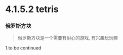 <link rel="stylesheet" type="text/css" href="../../assets/xui.css">
<script type="text/javascript" src="../../assets/xui.js"></script>

# 4.1.5.2 tetris

### 俄罗斯方块

>俄罗斯方块是一个需要有耐心的游戏, 有兴趣玩玩嘛

1.to be continued